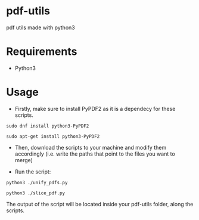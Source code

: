 # pdf-utils
pdf utils made with python3

# Requirements

- Python3

# Usage

- Firstly, make sure to install PyPDF2 as it is a dependecy for these scripts.

```
sudo dnf install python3-PyPDF2
```

```
sudo apt-get install python3-PyPDF2
```

- Then, download the scripts to your machine and modify them accordingly (i.e. write the paths that point to the files you want to merge)

- Run the script:

```
python3 ./unify_pdfs.py
```

```
python3 ./slice_pdf.py
```

The output of the script will be located inside your pdf-utils folder, along the scripts.
